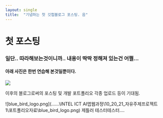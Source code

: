```yaml
---
layout: single
title:  "기념하는 첫 깃헙블로그 포스팅. 음"
---
```


# 첫 포스팅
### 일단.. 따라해보는것이니까.. 내용이 딱딱 정해져 있는건 어쩔...

#### 아래 사진은 한번 연습해 본것일뿐이다.
![](../docs/assets/images/350x250.png)

이후의 블로그로써의 포스팅 및 개발 포트폴리오 각종 업로드 등이 기대됨.



![blue_bird_logo.png](..\..\..\INTEL ICT AI앱웹과정\10_20_21_자유주제프로젝트1\포트폴리오자료\blue_bird_logo.png)
제틀러 테스터테스터....
